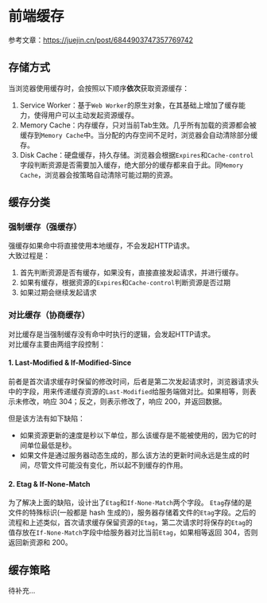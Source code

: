 # 前端缓存

参考文章：https://juejin.cn/post/6844903747357769742

## 存储方式
当浏览器使用缓存时，会按照以下顺序**依次**获取资源缓存：
1. Service Worker：基于`Web Worker`的原生对象，在其基础上增加了缓存能力，使得用户可以主动发起资源缓存。
2. Memory Cache：内存缓存，只对当前Tab生效。几乎所有加载的资源都会被缓存到`Memory Cache`中。当分配的内存空间不足时，浏览器会自动清除部分缓存。
3. Disk Cache：硬盘缓存，持久存储。浏览器会根据`Expires`和`Cache-control`字段判断资源是否需要加入缓存，绝大部分的缓存都来自于此。同`Memory Cache`，浏览器会按策略自动清除可能过期的资源。


## 缓存分类

### 强制缓存（强缓存）
强缓存如果命中将直接使用本地缓存，不会发起HTTP请求。  
大致过程是：  
1. 首先判断资源是否有缓存，如果没有，直接直接发起请求，并进行缓存。
2. 如果有缓存，根据资源的`Expires`和`Cache-control`判断资源是否过期
3. 如果过期会继续发起请求

### 对比缓存（协商缓存）
对比缓存是当强制缓存没有命中时执行的逻辑，会发起HTTP请求。  
对比缓存主要由两组字段控制：  
#### 1. Last-Modified & If-Modified-Since  
   前者是首次请求缓存时保留的修改时间，后者是第二次发起请求时，浏览器请求头中的字段，用来传递缓存资源的`Last-Modified`给服务端做对比。如果相等，则表示未修改，响应 304；反之，则表示修改了，响应 200，并返回数据。  

   但是该方法有如下缺陷：
   * 如果资源更新的速度是秒以下单位，那么该缓存是不能被使用的，因为它的时间单位最低是秒。
   * 如果文件是通过服务器动态生成的，那么该方法的更新时间永远是生成的时间，尽管文件可能没有变化，所以起不到缓存的作用。

#### 2. Etag & If-None-Match
   为了解决上面的缺陷，设计出了`Etag`和`If-None-Match`两个字段。
   `Etag`存储的是文件的特殊标识(一般都是 hash 生成的)，服务器存储着文件的`Etag`字段。之后的流程和上述类似，首次请求缓存保留资源的`Etag`，第二次请求时将保存的`Etag`的值存放在`If-None-Match`字段中给服务器对比当前`Etag`，如果相等返回 304，否则返回新资源和 200。

## 缓存策略
待补充...